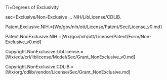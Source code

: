 Ti=Degrees of Exclusivity

sec=Exclusive/Non-Exclusive ... NIH/LibLicense/CDLIB.

Patent.Exclusive.NIH.=[Wx/gov/nih/ott/License/Patent/Sec/License_v0.md]

Patent.NonExclusive.NIH.=[Wx/gov/nih/ott/License/Patent/Form/Non-Exclusive_v0.md]

Copyright.NonExclusive.LibLicense.=[Wx/edu/crl/liblicense/Model/Sec/Grant_NonExclusive_v0.md]

Copyright.NonExclusive.CDLIB.=[Wx/org/cdlib/vendor/License/Sec/Grant_NonExclusive.md]